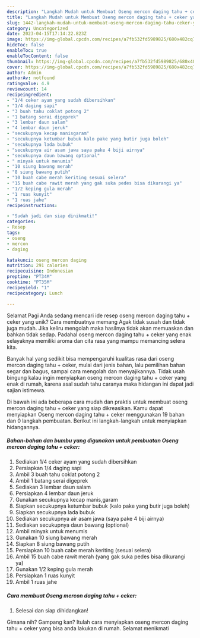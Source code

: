 ```yaml
---
description: "Langkah Mudah untuk Membuat Oseng mercon daging tahu + ceker yang Lezat, Lezat"
title: "Langkah Mudah untuk Membuat Oseng mercon daging tahu + ceker yang Lezat, Lezat"
slug: 1442-langkah-mudah-untuk-membuat-oseng-mercon-daging-tahu-ceker-yang-lezat-lezat
category: Uncategorized
date: 2023-04-15T17:14:22.823Z
image: https://img-global.cpcdn.com/recipes/a7fb532fd5989825/680x482cq70/oseng-mercon-daging-tahu-ceker-foto-resep-utama.jpg
hideToc: false
enableToc: true
enableTocContent: false
thumbnail: https://img-global.cpcdn.com/recipes/a7fb532fd5989825/680x482cq70/oseng-mercon-daging-tahu-ceker-foto-resep-utama.jpg
cover: https://img-global.cpcdn.com/recipes/a7fb532fd5989825/680x482cq70/oseng-mercon-daging-tahu-ceker-foto-resep-utama.jpg
author: Admin
authorAv: notfound
ratingvalue: 4.9
reviewcount: 14
recipeingredient:
- "1/4 ceker ayam yang sudah dibersihkan"
- "1/4 daging sapi"
- "3 buah tahu coklat potong 2"
- "1 batang serai digeprek"
- "3 lembar daun salam"
- "4 lembar daun jeruk"
- "secukupnya kecap manisgaram"
- "secukupnya ketumbar bubuk kalo pake yang butir juga boleh"
- "secukupnya lada bubuk"
- "secukupnya air asam jawa saya pake 4 biji airnya"
- "secukupnya daun bawang optional"
- " minyak untuk menumis"
- "10 siung bawang merah"
- "8 siung bawang putih"
- "10 buah cabe merah keriting sesuai selera"
- "15 buah cabe rawit merah yang gak suka pedes bisa dikurangi ya"
- "1/2 keping gula merah"
- "1 ruas kunyit"
- "1 ruas jahe"
recipeinstructions:

- "Sudah jadi dan siap dinikmati!"
categories:
- Resep
tags:
- oseng
- mercon
- daging

katakunci: oseng mercon daging 
nutrition: 291 calories
recipecuisine: Indonesian
preptime: "PT34M"
cooktime: "PT35M"
recipeyield: "1"
recipecategory: Lunch

---
```



Selamat Pagi Anda sedang mencari ide resep oseng mercon daging tahu + ceker yang unik? Cara membuatnya memang Agak tidak susah dan tidak juga mudah. Jika keliru mengolah maka hasilnya tidak akan memuaskan dan bahkan tidak sedap. Padahal oseng mercon daging tahu + ceker yang enak selayaknya memiliki aroma dan cita rasa yang mampu memancing selera kita.


Banyak hal yang sedikit bisa mempengaruhi kualitas rasa dari oseng mercon daging tahu + ceker, mulai dari jenis bahan, lalu pemilihan bahan segar dan bagus, sampai cara mengolah dan menyajikannya. Tidak usah bingung kalau ingin menyiapkan oseng mercon daging tahu + ceker yang enak di rumah, karena asal sudah tahu caranya maka hidangan ini dapat jadi sajian istimewa.




Di bawah ini ada beberapa cara mudah dan praktis untuk membuat oseng mercon daging tahu + ceker yang siap dikreasikan. Kamu dapat menyiapkan Oseng mercon daging tahu + ceker menggunakan 19 bahan dan 0 langkah pembuatan. Berikut ini langkah-langkah untuk menyiapkan hidangannya.

<!--inarticleads1-->

##### Bahan-bahan dan bumbu yang digunakan untuk pembuatan Oseng mercon daging tahu + ceker:

1. Sediakan 1/4 ceker ayam yang sudah dibersihkan
1. Persiapkan 1/4 daging sapi
1. Ambil 3 buah tahu coklat potong 2
1. Ambil 1 batang serai digeprek
1. Sediakan 3 lembar daun salam
1. Persiapkan 4 lembar daun jeruk
1. Gunakan secukupnya kecap manis,garam
1. Siapkan secukupnya ketumbar bubuk (kalo pake yang butir juga boleh)
1. Siapkan secukupnya lada bubuk
1. Sediakan secukupnya air asam jawa (saya pake 4 biji airnya)
1. Sediakan secukupnya daun bawang (optional)
1. Ambil  minyak untuk menumis
1. Gunakan 10 siung bawang merah
1. Siapkan 8 siung bawang putih
1. Persiapkan 10 buah cabe merah keriting (sesuai selera)
1. Ambil 15 buah cabe rawit merah (yang gak suka pedes bisa dikurangi ya)
1. Gunakan 1/2 keping gula merah
1. Persiapkan 1 ruas kunyit
1. Ambil 1 ruas jahe




<!--inarticleads2-->

##### Cara membuat Oseng mercon daging tahu + ceker:


1. Selesai dan siap dihidangkan!



Gimana nih? Gampang kan? Itulah cara menyiapkan oseng mercon daging tahu + ceker yang bisa anda lakukan di rumah. Selamat menikmati
